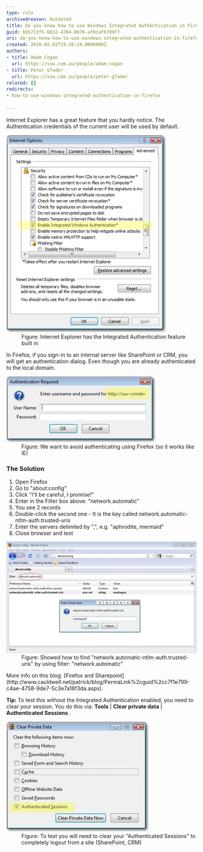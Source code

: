 ```yaml
---
type: rule
archivedreason: Outdated
title: Do you know how to use Windows Integrated Authentication in Firefox?
guid: bb5713f5-6832-4704-8676-af0cafb7d9f7
uri: do-you-know-how-to-use-windows-integrated-authentication-in-firefox
created: 2016-02-02T19:28:24.0000000Z
authors:
- title: Adam Cogan
  url: https://ssw.com.au/people/adam-cogan
- title: Peter Gfader
  url: https://ssw.com.au/people/peter-gfader
related: []
redirects:
- how-to-use-windows-integrated-authentication-in-firefox

---
```


Internet Explorer has a great feature that you hardly notice. The Authentication credentials of the current user will be used by default.
<dl class="image"><dt> 
      <img src="ie-integrated.JPG" alt="ie-integrated.JPG"> 
   </dt><dd>Figure: Internet Explorer has the Integrated Authentication feature built in</dd></dl>
In Firefox, if you sign-in to an internal server like SharePoint or CRM, you will get an authentication dialog. Even though you are already authenticated to the local domain.
<dl class="image"><dt><img src="ff-auth1.JPG" alt="ff-auth1.JPG"></dt><dd>Figure: We want to avoid authenticating using Firefox (so it works like IE)</dd></dl>
<!--endintro-->

### The Solution

1. Open Firefox
2. Go to "about:config"
3. Click "I'll be careful, I promise!"
4. Enter in the Filter box above: "network.automatic"
5. You see 2 records
6. Double-click the second one - It is the key called network.automatic-ntlm-auth.trusted-uris
7. Enter the servers delimited by ",", e.g. "aphrodite, mermaid"
8. Close browser and test

<dl class="image"><dt> <img src="ff-auth2.JPG" alt="ff-auth2.JPG"> </dt><dd>Figure: Showed how to find "network.automatic-ntlm-auth.trusted-uris" by using filter: "network.automatic"</dd></dl>
More info on this blog: [Firefox and Sharepoint](http://www.cauldwell.net/patrick/blog/PermaLink%2cguid%2cc7f1e799-c4ae-4758-9de7-5c3e7a16f3da.aspx).

**Tip:** To test this without the Integrated Authentication enabled, you need to clear your session. You do this via:  **Tools** |  **Clear private data** |  **Authenticated Sessions** .
<dl class="image"><dt><img src="ff-auth3.JPG" alt="ff-auth3.JPG" style="width:377px;"></dt><dd>Figure: To test you will need to clear your "Authenticated Sessions" to completely logout from a site (SharePoint, CRM)</dd></dl>
